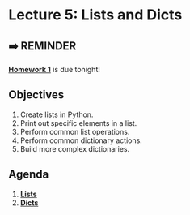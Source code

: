 <!---
{"next":"Lectures/Lecture6.md","title":"Lists and Dicts"}
-->

# Lecture 5: Lists and Dicts

## ➡️ REMINDER
**[Homework 1](../Homework/hwk1.md)** is due tonight!

## Objectives

1. Create lists in Python.
2. Print out specific elements in a list.
3. Perform common list operations.
4. Perform common dictionary actions.
5. Build more complex dictionaries.


## Agenda

1. **[Lists](../Topics/lists.md)**
2. **[Dicts](../Topics/dicts.md)**
